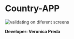 # Country-APP




![validating on diferent screens](https://user-images.githubusercontent.com/66474546/202865393-1a718318-8af0-418f-b5f0-41a05ca2b620.png)

**Developer: Veronica Preda**
